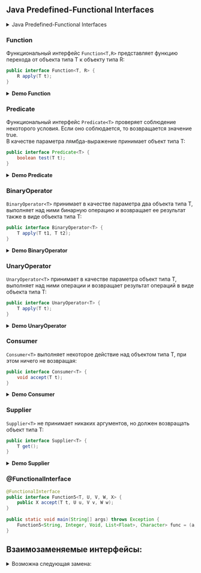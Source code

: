 ## Java Predefined-Functional Interfaces

<details><summary>Java Predefined-Functional Interfaces</summary>

|        Interface        |  Params   | Return  |                                                       Description                                                       |
|:-----------------------:|:---------:|:-------:|:-----------------------------------------------------------------------------------------------------------------------:|
|     BiConsumer<T,U>     |    T,U    |    -    |             Представляет собой операцию, которая принимает два входных аргумента и не возвращает результат.             |
|       Consumer<T>       |     T     |    -    |                 Представляет собой операцию, которая принимает один аргумент и не возвращает результат.                 |
|      Function<T,R>      |     T     |    R    |                   Представляет собой функцию, которая принимает один аргумент и возвращает результат.                   |
|      Predicate<T>       |     T     | Boolean |                           Представляет собой предикат (логическую функцию) одного аргумента.                            |
|    BiFunction<T,U,R>    |    T,U    |    R    |                   Представляет собой функцию, которая принимает два аргумента и возвращает результат.                   |
|    BinaryOperator<T>    |    T,T    |    T    | Представляет собой операцию над двумя операндами одного типа данных. Возвращает результат того же типа, что и операнды. |
|    BiPredicate<T,U>     |    T,U    | Boolean |                            Представляет собой предикат (логическую функцию) двух аргументов.                            |
|     BooleanSupplier     |     -     | Boolean |                                     Представляет поставщика логических результатов.                                     |
|  DoubleBinaryOperator   |  Double   | Double  |             Представляет собой операцию над двумя операндами типа Double и возвращает значение типа Double.             |
|     DoubleConsumer      |  Double   |    -    |           Представляет собой операцию, которая принимает один аргумент типа Double и не возвращает результат.           |
|    DoubleFunction<R>    |  Double   |    R    |                 Представляет собой функцию, которая принимает аргумент типа Double и выдает результат.                  |
|     DoublePredicate     |  Double   | Boolean |                     Представляет собой предикат (логическую функцию) одного аргумента типа Double.                      |
|     DoubleSupplier      |     -     | Double  |                                    Представляет поставщика результатов типа Double.                                     |
|   DoubleToIntFunction   |  Double   | Integer |         Представляет собой функцию, которая принимает аргумент типа Double и возвращает результат типа Integer.         |
|  DoubleToLongFunction   |  Double   |  Long   |          Представляет собой функцию, которая принимает аргумент типа Double и возвращает результат типа Long.           |
|   DoubleUnaryOperator   |  Double   | Double  |            Представляет собой операцию над одним операндом типа Double, которая дает результат типа Double.             |
|    IntBinaryOperator    |  Integer  | Integer |           Представляет собой операцию над двумя операндами типа Integer и возвращает результат типа Integer.            |
|       IntConsumer       |  Integer  |    -    |            Представляет собой операцию, которая принимает аргумент типа Integer и не возвращает результата.             |
|     IntFunction<R>      |  Integer  |    R    |               Представляет собой функцию, которая принимает аргумент типа Integer и возвращает результат.               |
|      IntPredicate       |  Integer  | Boolean |                     Представляет собой предикат (логическую функцию) одного аргумента типа Integer.                     |
|       IntSupplier       |     -     | Integer |                                       Представляет собой поставщика типа Integer.                                       |
|   IntToDoubleFunction   |  Integer  | Double  |         Представляет собой функцию, которая принимает аргумент типа Integer и возвращает результат типа Double.         |
|    IntToLongFunction    |  Integer  |  Long   |          Представляет собой функцию, которая принимает аргумент типа Integer и возвращает результат типа Long.          |
|    IntUnaryOperator     |  Integer  | Integer |           Представляет собой операцию над одним операндом типа Integer, которая дает результат типа Integer.            |
|   LongBinaryOperator    |   Long    |  Long   |              Представляет собой операцию над двумя операндами типа Long и возвращает результат типа Long.               |
|      LongConsumer       |   Long    |    -    |           Представляет собой операцию, которая принимает один аргумент типа Long и не возвращает результата.            |
|     LongFunction<R>     |   Long    |    R    |                Представляет собой функцию, которая принимает аргумент типа Long и возвращает результат.                 |
|      LongPredicate      |   Long    | Boolean |                Представляет собой предикат (функция с логическим значением) одного аргумента типа Long.                 |
|      LongSupplier       |     -     |  Long   |                                     Представляет поставщика результатов типа Long.                                      |
|  LongToDoubleFunction   |   Long    | Double  |          Представляет собой функцию, которая принимает аргумент типа Long и возвращает результат типа Double.           |
|    LongToIntFunction    |   Long    | Integer |          Представляет собой функцию, которая принимает аргумент типа Long и возвращает результат типа Integer.          |
|    LongUnaryOperator    |   Long    |  Long   |           Представляет собой операцию над одним операндом типа Long, которая возвращает результат типа Long.            |
|  ObjDoubleConsumer<T>   | T,Double  |    -    |    Представляет собой операцию, которая принимает объект и аргумент типа Double и не возвращает никакого результата.    |
|    ObjIntConsumer<T>    | T,Integer |    -    |         Представляет собой операцию, которая принимает объект и аргумент типа Integer. Не возвращает результат.         |
|   ObjLongConsumer<T>    |  T,Long   |    -    |        Представляет собой операцию, которая принимает объект и аргумент типа Long, но не возвращает результата.         |
|       Supplier<T>       |     -     |    T    |                                          Представляет поставщика результатов.                                           |
| ToDoubleBiFunction<T,U> |    T,U    | Double  |             Представляет собой функцию, которая принимает два аргумента и возвращает результат типа Double.             |
|   ToDoubleFunction<T>   |     T     | Double  |             Представляет собой функцию, которая принимает один аргумент и возвращает результат типа Double.             |
|  ToIntBiFunction<T,U>   |    T,U    | Integer |              Представляет собой функцию, которая принимает два аргумента и возвращает число типа Integer.               |
|    ToIntFunction<T>     |     T     | Integer |                        Представляет собой функцию, которая возвращает целое число типа Integer.                         |
|  ToLongBiFunction<T,U>  |    T,U    |  Long   |              Представляет собой функцию, которая принимает два аргумента и возвращает результат типа Long.              |
|    ToLongFunction<T>    |     T     |  Long   |                           Представляет собой функцию, которая возвращает результат типа Long.                           |
|    UnaryOperator<T>     |     T     |    T    |       Представляет собой операцию с одним операндом, которая возвращает результат того же типа, что и ее операнд.       |
    
</details>

### Function
Функциональный интерфейс ```Function<T,R>``` представляет функцию перехода от объекта типа T к объекту типа R:
```java
public interface Function<T, R> {
    R apply(T t);
}
```
<details><summary><b>Demo Function</b></summary>

```java
public class Demo {
    public static void main(String[] args) {
        Function<Double, Long> function = d -> Math.round(d);
        System.out.println(function.apply(5.7));
    }
}
```
</details>


### Predicate
Функциональный интерфейс ```Predicate<T>``` проверяет соблюдение некоторого условия. Если оно соблюдается, то возвращается значение true. <br>
В качестве параметра лямбда-выражение принимает объект типа T:
```java
public interface Predicate<T> {
    boolean test(T t);
}
```
<details><summary><b>Demo Predicate</b></summary>

```java
public class Demo {
    public static void main(String[] args) {
        Predicate<Integer> negative = i -> i < 0;
        System.out.println(negative.test(-6));
        System.out.println(negative.test(6)); 
    }
}
```
</details>


### BinaryOperator
```BinaryOperator<T>``` принимает в качестве параметра два объекта типа T, выполняет над ними бинарную операцию и возвращает ее результат также в виде объекта типа T:
```java
public interface BinaryOperator<T> {
    T apply(T t1, T t2);
}
```
<details><summary><b>Demo BinaryOperator</b></summary>

```java
public class Demo {
    public static void main(String[] args) {
        BinaryOperator<String> uo = (s1, s2) -> s1.concat(s2);
        System.out.print(uo.apply("Java ",  "8"));
    }
}
```
</details>


### UnaryOperator
```UnaryOperator<T>``` принимает в качестве параметра объект типа T, выполняет над ними операции и возвращает результат операций в виде объекта типа T:
```java
public interface UnaryOperator<T> {
    T apply(T t);
}
```
<details><summary><b>Demo UnaryOperator</b></summary>

```java
public class Demo {
    public static void main(String[] args) {
        UnaryOperator<String> uo = s -> s.toUpperCase();
        System.out.print(uo.apply("Java"));
    }
}
```
</details>


### Consumer
```Consumer<T>``` выполняет некоторое действие над объектом типа T, при этом ничего не возвращая:
```java
public interface Consumer<T> {
    void accept(T t);
}
```
<details><summary><b>Demo Consumer</b></summary>

```java
public class Demo {
    public static void main(String[] args) {
        Consumer<String> printUpperCase = str -> System.out.println(str.toUpperCase());
        printUpperCase.accept("hello");
    }
}
```
</details>


### Supplier
```Supplier<T>``` не принимает никаких аргументов, но должен возвращать объект типа T:
```java
public interface Supplier<T> {
    T get();
}
```
<details><summary><b>Demo Supplier</b></summary>

```java
public class Demo {
    public static void main(String[] args) {
        String t = "One";
        Supplier<String> supplierStr = () -> t.toUpperCase();
        System.out.println(supplierStr.get());
    }
}
```
</details>
    

### @FunctionalInterface
 
```java
@FunctionalInterface
public interface Function5<T, U, V, W, X> {
    public X accept(T t, U u, V v, W w);
}
    
public static void main(String[] args) throws Exception {
    Function5<String, Integer, Void, List<Float>, Character> func = (a, b, c, d) -> 'с';
}
``` 

    
## Взаимозаменяемые интерфейсы:

<details><summary>Возможна следующая замена:</summary>

|    Текущий интерфейс     | Предпочтительный интерфейс |
|:------------------------:|:--------------------------:|
|   Function<Integer, R>   |       IntFunction<R>       |
|    Function<Long, R>     |      LongFunction<R>       |
|   Function<Double, R>    |     DoubleFunction<R>      |
| Function<Double,Integer> |    DoubleToIntFunction     |
|  Function<Double,Long>   |    DoubleToLongFunction    |
|  Function<Long,Double>   |    LongToDoubleFunction    |
|  Function<Long,Integer>  |     LongToIntFunction      |
|   Function<R,Integer>    |      ToIntFunction<R>      |
|     Function<R,Long>     |     ToLongFunction<R>      |
|    Function<R,Double>    |    ToDoubleFunction<R>     |
|      Function<T,T>       |      UnaryOperator<T>      |
|    BiFunction<T,T,T>     |     BinaryOperator<T>      |
|    Consumer<Integer>     |        IntConsumer         |
|     Consumer<Double>     |       DoubleConsumer       |
|      Consumer<Long>      |        LongConsumer        |
|  BiConsumer<T,Integer>   |     ObjIntConsumer<T>      |
|    BiConsumer<T,Long>    |     ObjLongConsumer<T>     |
|   BiConsumer<T,Double>   |    ObjDoubleConsumer<T>    |
|    Predicate<Integer>    |        IntPredicate        |
|    Predicate<Double>     |      DoublePredicate       |
|     Predicate<Long>      |       LongPredicate        |
|    Supplier<Integer>     |        IntSupplier         |
|     Supplier<Double>     |       DoubleSupplier       |
|      Supplier<Long>      |        LongSupplier        |
|    Supplier<Boolean>     |      BooleanSupplier       |
|  UnaryOperator<Integer>  |      IntUnaryOperator      |
|  UnaryOperator<Double>   |    DoubleUnaryOperator     |
|   UnaryOperator<Long>    |     LongUnaryOperator      |
| BinaryOperator<Integer>  |     IntBinaryOperator      |
|   BinaryOperator<Long>   |     LongBinaryOperator     |
|  BinaryOperator<Double>  |    DoubleBinaryOperator    |
|   Function<T, Boolean>   |        Predicate<T>        |
| BiFunction<T,U,Boolean>  |      BiPredicate<T,U>      |

</details>


<br><br>
